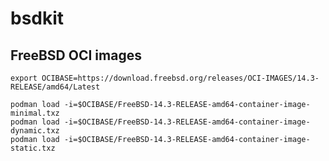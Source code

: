 # bsdkit

## FreeBSD OCI images

    export OCIBASE=https://download.freebsd.org/releases/OCI-IMAGES/14.3-RELEASE/amd64/Latest

    podman load -i=$OCIBASE/FreeBSD-14.3-RELEASE-amd64-container-image-minimal.txz
    podman load -i=$OCIBASE/FreeBSD-14.3-RELEASE-amd64-container-image-dynamic.txz
    podman load -i=$OCIBASE/FreeBSD-14.3-RELEASE-amd64-container-image-static.txz
